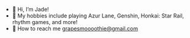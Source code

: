 - 🦈 Hi, I’m Jade!
- 🦈 My hobbies include playing Azur Lane, Genshin, Honkai: Star Rail, rhythm games, and more!
- 🦈 How to reach me grapesmoooothie@gmail.com

<!---
voracityz/voracityz is a ✨ special ✨ repository because its `README.md` (this file) appears on your GitHub profile.
You can click the Preview link to take a look at your changes.
--->
